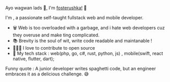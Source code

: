 Ayo wagwan lads 🤣, I'm [fosterushka!](https://github.com/fosterushka) 👋

I'm , a passionate self-taught fullstack web and mobile developer.

- 🗑️ Web is too overloaded with a garbage, and i hate web developers cuz they overuse and make ting complicated.
- 📚 Brevity is the soul of wit, write code readable and maintanable !
- 🧑🏻‍🔬 I love to contribute to open source
- 📙 My tech stack : web(php, go, c#, rust, python, js) , mobile(swift, react native, flutter, dart);

Funny quote : A junior developer writes spaghetti code, but an engineer embraces it as a delicious challenge. 😅
